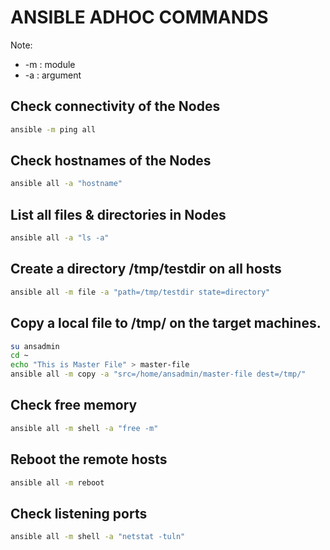 # ANSIBLE ADHOC COMMANDS
Note:
* -m : module
* -a : argument

## Check connectivity of the Nodes
```sh
ansible -m ping all             
```

## Check hostnames of the Nodes
```sh
ansible all -a "hostname"            
```

## List all files & directories in Nodes
```sh
ansible all -a "ls -a"               
```
## Create a directory /tmp/testdir on all hosts
```sh
ansible all -m file -a "path=/tmp/testdir state=directory"
```
## Copy a local file to /tmp/ on the target machines.
```sh
su ansadmin
cd ~
echo "This is Master File" > master-file
ansible all -m copy -a "src=/home/ansadmin/master-file dest=/tmp/"
```
## Check free memory
```sh
ansible all -m shell -a "free -m"
```
## Reboot the remote hosts
```sh
ansible all -m reboot
```
## Check listening ports
```sh
ansible all -m shell -a "netstat -tuln"
```
